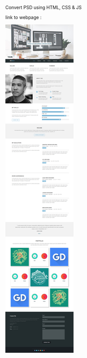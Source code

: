 Convert PSD using HTML, CSS & JS 

link to webpage : 

![alt text](https://github.com/KhalidLam/PSD-to-HTML/blob/master/Design-site/img/screenshot.png)
